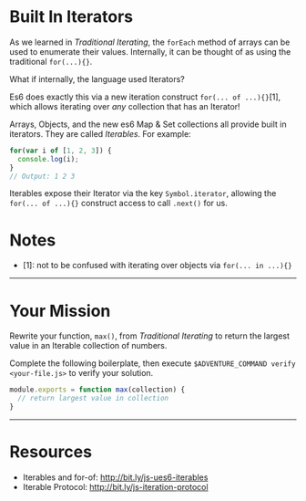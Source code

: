 # Built In Iterators

As we learned in _Traditional Iterating_, the `forEach` method of arrays can be
used to enumerate their values. Internally, it can be thought of as using the
traditional `for(...){}`.

What if internally, the language used Iterators?

Es6 does exactly this via a new iteration construct `for(... of ...){}`[1], which
allows iterating over _any_ collection that has an Iterator!

Arrays, Objects, and the new es6 Map & Set collections all provide built in
iterators. They are called _Iterables_. For example:

```js
for(var i of [1, 2, 3]) {
  console.log(i);
}
// Output: 1 2 3
```

Iterables expose their Iterator via the key `Symbol.iterator`, allowing the
`for(... of ...){}` construct access to call `.next()` for us.

# Notes

 * [1]: not to be confused with iterating over objects via `for(... in ...){}`

----

# Your Mission

Rewrite your function, `max()`, from _Traditional Iterating_ to return the largest
value in an Iterable collection of numbers.

Complete the following boilerplate, then execute
`$ADVENTURE_COMMAND verify <your-file.js>` to verify your solution.

```js
module.exports = function max(collection) {
  // return largest value in collection
}
```

----

# Resources

 * Iterables and for-of: http://bit.ly/js-ues6-iterables
 * Iterable Protocol: http://bit.ly/js-iteration-protocol
